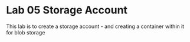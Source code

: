 # Lab 05 Storage Account
This lab is to create a storage account - and creating a container within it for blob storage

